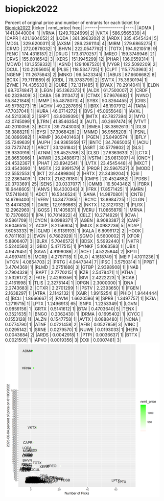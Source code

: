 # biopick2022
Percent of original price and number of entrants for each ticket for [Biopick2022](https://twitter.com/hashtag/Biopick2022)
|ticker |   nrml_price| freq|
|:------|------------:|----:|
|ADMA   | 1441.8440004|    1|
|VRNA   | 1249.7024699|    2|
|VKTX   |  586.9565339|    4|
|CAPR   |  421.1604052|    2|
|LQDA   |  361.3963202|    2|
|ARDX   |  335.4545434|    5|
|MDGL   |  329.6200311|    3|
|AXSM   |  286.2361114|    4|
|MIRM   |  279.6865275|    1|
|CRMD   |  272.0879032|    1|
|BHVN   |  222.0547762|    1|
|TGTX   |  194.9210518|    9|
|FENC   |  174.4318187|    2|
|DRUG   |  173.8170257|    1|
|MREO   |  159.3749946|   21|
|CRVS   |  155.6016542|    3|
|XERS   |  151.1945299|   12|
|PHAR   |  136.0559314|    1|
|MDWD   |  131.3559332|    1|
|ASND   |  129.1087520|    1|
|VYGR   |  122.5092209|    2|
|OCUL   |  120.2295605|    8|
|PLSE   |  118.5347725|    1|
|CLPT   |  115.7753963|    3|
|NGENF  |  111.2675943|    2|
|MNKD   |   99.5423345|    1|
|ABUS   |   87.6606682|    8|
|BCRX   |   79.7111889|    6|
|CRDL   |   78.3783799|    2|
|SWTX   |   75.3630194|    1|
|ZYME   |   74.4356331|    2|
|QURE   |   72.1311485|    1|
|DVAX   |   70.2914041|    1|
|ELDN   |   68.7074847|    3|
|LEGN   |   65.1362373|    1|
|ALDX   |   61.7500007|    2|
|CRDF   |   60.2329409|    3|
|CABA   |   58.3113472|    6|
|CTMX   |   57.9676682|    1|
|NVNO   |   55.8421848|    1|
|IMMP   |   55.4878070|    4|
|SYBX   |   50.8264455|    2|
|CRIS   |   49.5798273|   15|
|ACHV   |   49.2287895|    1|
|IBRX   |   48.1907912|    4|
|TARA   |   47.7037041|    1|
|KURA   |   46.0714272|    1|
|BVS    |   45.0655646|    1|
|AVXL   |   44.5213363|    2|
|SRPT   |   43.9089390|    1|
|IMTX   |   42.7827394|    2|
|MYO    |   42.0745099|    1|
|LTRN   |   41.8546354|    3|
|AUTL   |   40.2697474|    9|
|VTVT   |   40.2010058|    3|
|BCTX   |   39.7343003|    3|
|BMEA   |   38.3892613|    1|
|GLSI   |   38.3888211|    1|
|BYSI   |   37.3068428|    2|
|MNMD   |   36.9565208|    1|
|PSNL   |   36.0896982|    1|
|ARMP   |   36.0401463|    1|
|PGEN   |   35.8490574|    1|
|BFLY   |   35.7249639|    1|
|AUPH   |   34.9365959|   17|
|BNTC   |   34.7665005|    1|
|ACIU   |   33.7373742|    1|
|ARCT   |   33.1261842|    1|
|ASRT   |   30.5779802|    2|
|SLS    |   28.9330916|    1|
|ATNM   |   28.4525786|    3|
|CLSD   |   27.6363633|    2|
|LCTX   |   26.8653066|    1|
|ARWR   |   25.2488673|    3|
|VSTM   |   25.0813007|    4|
|ONCY   |   24.4532367|    1|
|PHAT   |   23.8942541|    1|
|LVTX   |   23.4545448|    4|
|MXCT   |   23.4543690|    1|
|MGTX   |   22.9991579|    2|
|PRQR   |   22.5967527|    3|
|MODD   |   22.5552553|    1|
|IKT    |   22.4489806|    2|
|HRTX   |   22.3439204|    1|
|QSI    |   22.2363409|    1|
|CNTX   |   21.6278180|    1|
|CMPS   |   20.4524882|    1|
|PDSB   |   20.3703691|   25|
|SENS   |   20.0337077|    1|
|CMMB   |   19.5043482|    1|
|FBRX   |   18.6448605|    1|
|ANVS   |   18.4300343|    3|
|IFRX   |   17.8571425|    1|
|AMRN   |   17.5741840|    1|
|ADCT   |   16.5346524|    1|
|SANA   |   14.9870801|    1|
|CNTB   |   14.9786400|    1|
|VERV   |   14.3477085|    1|
|BCYC   |   13.8984725|    1|
|CLGN   |   13.4474326|    1|
|DARE   |   12.9166663|    2|
|NKTX   |   12.3127032|    1|
|PLRX   |   12.2962960|    1|
|GOSS   |   11.1405831|    1|
|VERU   |   11.0865876|    1|
|MRNA   |   10.7370663|    1|
|IPA    |   10.7014922|    4|
|CELZ   |   10.2714929|    1|
|IOVA   |    9.5861709|    1|
|CYCN   |    9.0988371|    7|
|AGEN   |    8.9083387|    2|
|CANF   |    8.6046515|    2|
|ACXP   |    8.2156904|    1|
|IMUX   |    8.0982236|    5|
|ADAP   |    7.6053333|   15|
|GLMD   |    6.9139193|    1|
|KALA   |    6.8099172|    2|
|HOOK   |    6.7811163|    2|
|EVGN   |    6.7682929|    1|
|SGMO   |    6.5600002|    7|
|XFOR   |    5.8806407|    3|
|BLRX   |    5.7046572|    1|
|BDSX   |    5.5992440|    1|
|NKTR   |    5.5240560|    3|
|GBIO   |    5.4717515|    1|
|PYNKF  |    5.1083593|    1|
|UBX    |    4.9479451|    1|
|SAVA   |    4.9199086|    7|
|ACET   |    4.5225844|    2|
|KPTI   |    4.4997411|    5|
|MCRB   |    4.2797118|    1|
|XLO    |    4.1618749|    1|
|MEIP   |    4.1011236|    1|
|VTGN   |    4.0854703|    2|
|PRTG   |    4.0447344|    7|
|IPSC   |    3.5750314|    1|
|PPBT   |    3.4704369|    1|
|RLMD   |    3.2751886|    3|
|GTBP   |    2.9398908|    1|
|INAB   |    2.7904329|    1|
|RAPT   |    2.7770215|    1|
|KZR    |    2.5478471|    1|
|ATHA   |    2.5326172|    2|
|FATE   |    2.4269356|    1|
|BIVI   |    2.4222223|    1|
|BCAB   |    2.4161998|    1|
|TLIS   |    2.3275144|    1|
|OPGN   |    2.3000000|    1|
|DNA    |    2.2743683|    2|
|CTXR   |    2.2701299|    1|
|PSTV   |    2.2393650|    1|
|FGEN   |    2.1638297|    1|
|ATRA   |    2.1142132|    1|
|XAIR   |    1.9915254|    8|
|PHIO   |    1.9444444|    4|
|BCLI   |    1.8666667|    2|
|PAVM   |    1.6620596|    9|
|SPRB   |    1.3497757|    1|
|KZIA   |    1.2719715|    1|
|LPTX   |    1.2496913|   65|
|SNPX   |    1.2253349|    1|
|LGVN   |    0.9859156|    1|
|GRTX   |    0.5141612|    1|
|BTAI   |    0.4703640|    5|
|TENX   |    0.3521635|    1|
|BNGO   |    0.2062430|    1|
|DRMA   |    0.1695402|    1|
|CYCC   |    0.1553128|   11|
|ALZN   |    0.1547758|    1|
|AVTX   |    0.0888480|    1|
|NCNA   |    0.0774790|    1|
|ATNF   |    0.0721458|    2|
|AFIB   |    0.0527859|    3|
|VINC   |    0.0295142|    1|
|SRNE   |    0.0279570|    1|
|NUWE   |    0.0193033|    1|
|HEPA   |    0.0043684|    2|
|ARDS   |    0.0042918|    1|
|PTPI   |    0.0036637|    1|
|BTTX   |    0.0021505|    1|
|APVO   |    0.0019356|    3|
|XXII   |    0.0007481|    3|
![retvspicks](biopicks.png?raw=true)

